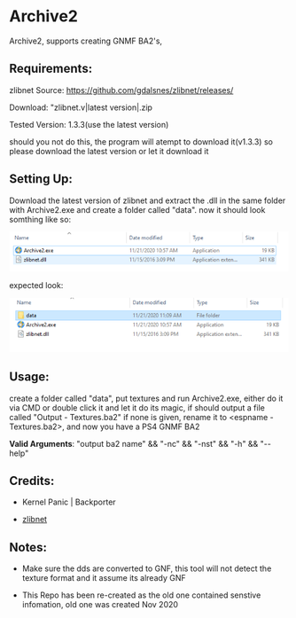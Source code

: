 # Archive2
Archive2, supports creating GNMF BA2's,

**Requirements:**
---------------------------------------------------------------------
zlibnet
Source: https://github.com/gdalsnes/zlibnet/releases/

Download: "zlibnet.v|latest version|.zip

Tested Version: 1.3.3(use the latest version)

should you not do this, the program will atempt to download it(v1.3.3) so please download the latest version or let it download it

**Setting Up:**
---------------------------------------------------------------------
Download the latest version of zlibnet and extract the .dll in the same folder with Archive2.exe and create a folder called "data". now it should look somthing like so:

![screenshot](Screenshot_3.png)

expected look:

![screenshot](Screenshot_2.png)

**Usage:**
---------------------------------------------------------------------
create a folder called "data", put textures and run Archive2.exe, either do it via CMD or double click it and let it do its magic, if should output a file called "Output - Textures.ba2" if none is given, rename it to <espname - Textures.ba2>, and now you have a PS4 GNMF BA2

**Valid Arguments**:
"output ba2 name" && "-nc" && "-nst" && "-h" && "--help"

**Credits:**
---------------------------------------------------------------------
- Kernel Panic | Backporter

- [zlibnet](https://github.com/gdalsnes/zlibnet)

**Notes:**
---------------------------------------------------------------------
* Make sure the dds are converted to GNF, this tool will not detect the texture format and it assume its already GNF

* This Repo has been re-created as the old one contained senstive infomation, old one was created Nov 2020
